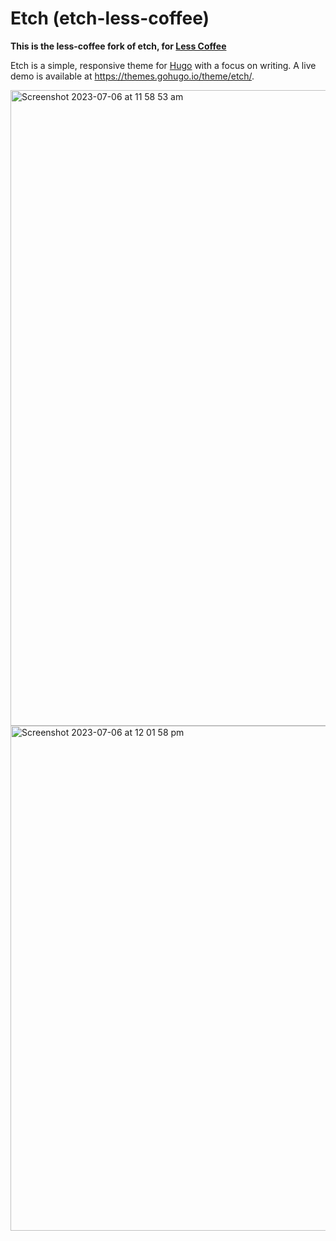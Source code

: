 # Etch (etch-less-coffee)

**This is the less-coffee fork of etch, for [Less Coffee](https://less.coffee)**

Etch is a simple, responsive theme for [Hugo](https://gohugo.io) with a focus on writing. A live demo is available at https://themes.gohugo.io/theme/etch/.

<img width="1017" alt="Screenshot 2023-07-06 at 11 58 53 am" src="https://github.com/Arizard/etch/assets/4595972/45c0e8f5-c90a-444b-ac84-69a1f436bb3d">

<img width="808" alt="Screenshot 2023-07-06 at 12 01 58 pm" src="https://github.com/Arizard/etch/assets/4595972/738a175c-4267-43a5-94c8-c23a4b628102">

